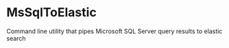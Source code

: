 MsSqlToElastic
==============

Command line utility that pipes Microsoft SQL Server query results to elastic search
